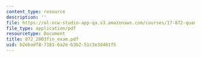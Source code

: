 ```yaml
---
content_type: resource
description: ''
file: https://ol-ocw-studio-app-qa.s3.amazonaws.com/courses/17-872-quantitative-research-in-political-science-and-public-policy-spring-2004/b2ebadf871816a2eb3b251c3e3d461f5_872_2003fin_exam.pdf
file_type: application/pdf
resourcetype: Document
title: 872_2003fin_exam.pdf
uid: b2ebadf8-7181-6a2e-b3b2-51c3e3d461f5
---
```

